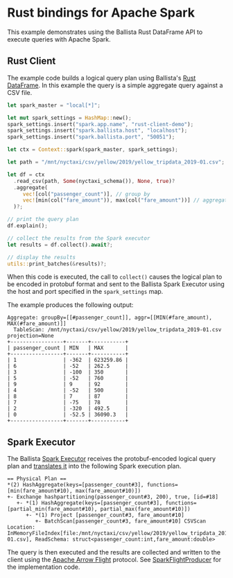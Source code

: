 # Rust bindings for Apache Spark

This example demonstrates using the Ballista Rust DataFrame API to execute queries with Apache Spark.

## Rust Client

The example code builds a logical query plan using Ballista's [Rust DataFrame](https://github.com/ballista-compute/ballista/blob/master/rust/src/dataframe.rs). In this example the query is a simple aggregate query against a CSV file.

```rust
let spark_master = "local[*]";

let mut spark_settings = HashMap::new();
spark_settings.insert("spark.app.name", "rust-client-demo");
spark_settings.insert("spark.ballista.host", "localhost");
spark_settings.insert("spark.ballista.port", "50051");

let ctx = Context::spark(spark_master, spark_settings);

let path = "/mnt/nyctaxi/csv/yellow/2019/yellow_tripdata_2019-01.csv";

let df = ctx
  .read_csv(path, Some(nyctaxi_schema()), None, true)?
  .aggregate(
     vec![col("passenger_count")], // group by 
     vec![min(col("fare_amount")), max(col("fare_amount"))] // aggregates
  )?;

// print the query plan
df.explain();

// collect the results from the Spark executor
let results = df.collect().await?;

// display the results
utils::print_batches(&results)?;
```

When this code is executed, the call to `collect()` causes the logical plan to be encoded in protobuf format and sent to the Ballista Spark Executor using the host and port specified in the `spark_settings` map.

The example produces the following output:

```
Aggregate: groupBy=[[#passenger_count]], aggr=[[MIN(#fare_amount), MAX(#fare_amount)]]
  TableScan: /mnt/nyctaxi/csv/yellow/2019/yellow_tripdata_2019-01.csv projection=None
+-----------------+-------+-----------+
| passenger_count | MIN   | MAX       |
+-----------------+-------+-----------+
| 1               | -362  | 623259.86 |
| 6               | -52   | 262.5     |
| 3               | -100  | 350       |
| 5               | -52   | 760       |
| 9               | 9     | 92        |
| 4               | -52   | 500       |
| 8               | 7     | 87        |
| 7               | -75   | 78        |
| 2               | -320  | 492.5     |
| 0               | -52.5 | 36090.3   |
+-----------------+-------+-----------+
```

## Spark Executor

The Ballista [Spark Executor](https://github.com/ballista-compute/ballista/blob/main/spark/src/main/scala/org/ballistacompute/spark/executor/SparkExecutor.scala) receives the protobuf-encoded logical query plan and [translates it](https://github.com/ballista-compute/ballista/blob/master/spark/src/main/scala/org/ballistacompute/spark/executor/BallistaSparkContext.scala) into the following Spark execution plan.

```
== Physical Plan ==
*(2) HashAggregate(keys=[passenger_count#3], functions=[min(fare_amount#10), max(fare_amount#10)])
+- Exchange hashpartitioning(passenger_count#3, 200), true, [id=#18]
   +- *(1) HashAggregate(keys=[passenger_count#3], functions=[partial_min(fare_amount#10), partial_max(fare_amount#10)])
      +- *(1) Project [passenger_count#3, fare_amount#10]
         +- BatchScan[passenger_count#3, fare_amount#10] CSVScan Location: InMemoryFileIndex[file:/mnt/nyctaxi/csv/yellow/2019/yellow_tripdata_2019-01.csv], ReadSchema: struct<passenger_count:int,fare_amount:double>
```

The query is then executed and the results are collected and written to the client using the [Apache Arrow Flight](https://arrow.apache.org/blog/2019/10/13/introducing-arrow-flight/) protocol. See [SparkFlightProducer](https://github.com/ballista-compute/ballista/blob/master/spark/src/main/scala/org/ballistacompute/spark/executor/SparkFlightProducer.scala) for the implementation code.

